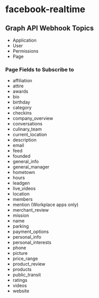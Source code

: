 # facebook-realtime

## Graph API Webhook Topics
* Application
* User
* Permissions
* Page

### Page Fields to Subscribe to
* affiliation
* attire
* awards
* bio
* birthday
* category
* checkins
* company_overview
* conversations
* culinary_team
* current_location
* description
* email
* feed
* founded
* general_info
* general_manager
* hometown
* hours
* leadgen
* live_videos
* location
* members
* mention (Workplace apps only)
* merchant_review
* mission
* name
* parking
* payment_options
* personal_info
* personal_interests
* phone
* picture
* price_range
* product_review
* products
* public_transit
* ratings
* videos
* website

